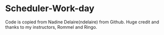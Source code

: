 # Scheduler-Work-day

Code is copied from Nadine Delaire(ndelaire) from Github.
Huge credit and thanks to my instructors, Rommel and Ringo.